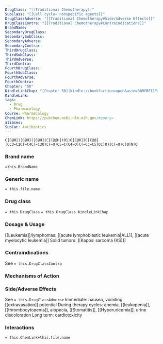 ```yaml
---
DrugClass: "[[Traditional Chemotherapy]]"
SubClass: "[[Cell cycle– nonspecific agents]]"
DrugClassAdverse: "[[Traditional Chemotherapy#Side/Adverse Effects]]"
DrugClassContra: "[[Traditional Chemotherapy#Contraindications]]"
BrandName: 
SecondaryDrugClass: 
SecondarySubClass: 
SecondaryAdverse: 
SecondaryContra: 
ThirdDrugClass: 
ThirdSubClass: 
ThirdAdverse: 
ThirdContra: 
FourthDrugClass: 
FourthSubClass: 
FourthAdverse: 
FourthContra: 
Chapter: "50"
KindleLinkChap: "[Chapter 50](kindle://book?action=open&asin=B09FRF11YJ&location=29267)"
KindleLink: 
tags:
  - Drug
  - Pharmacology
Course: Pharmacology
ChemLink: https://pubchem.ncbi.nlm.nih.gov/#query=
aliases: 
SubCat: Antibiotics
---
```

```smiles
C[C@H]1[C@H]([C@H](C[C@@H](O1)O[C@H]2C[C@@](CC3=C2C(=C4C(=C3O)C(=O)C5=C(C4=O)C(=CC=C5)OC)O)(C(=O)C)O)N)O
```

### Brand name
`=this.BrandName`

### Generic name
`= this.file.name`

### Drug class 
`= this.DrugClass`
	`= this.DrugClass.KindleLinkChap`

### Dosage & Usage
[[Leukemia]]/lymphomas: [[acute lymphoblastic leukemia|ALL]], [[acute myelocytic leukemia]] 
Solid tumors: [[Kaposi sarcoma (KS)]] 


### Contraindications
See `= this.DrugClassContra`

### Mechanisms of Action


### Side/Adverse Effects
See `= this.DrugClassAdverse`
Immediate: nausea, vomiting, [[extravasation]] potential 
During therapy cycles: anemia, [[leukopenia]], [[thrombocytopenia]], alopecia, [[Stomatitis]], [[Hyperuricemia]], urine discoloration 
Long term: cardiotoxicity 

### Interactions

`= this.ChemLink+this.file.name`

